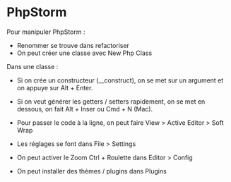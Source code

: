 # PhpStorm

Pour manipuler PhpStorm :

- Renommer se trouve dans refactoriser
- On peut créer une classe avec New Php Class

Dans une classe :

- Si on crée un constructeur (__construct), on se met sur un argument et on appuye sur Alt + Enter.
- Si on veut générer les getters / setters rapidement, on se met en dessous, on fait Alt + Inser ou Cmd + N (Mac).

- Pour passer le code à la ligne, on peut faire View > Active Editor > Soft Wrap
- Les réglages se font dans File > Settings
- On peut activer le Zoom Ctrl + Roulette dans Editor > Config
- On peut installer des thèmes / plugins dans Plugins

